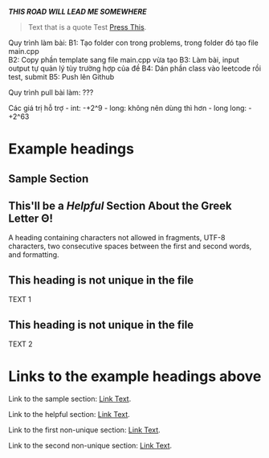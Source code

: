 **_THIS ROAD WILL LEAD ME SOMEWHERE_**

> Text that is a quote
Test [Press This](https://youtube.com).

Quy trình làm bài:
B1: Tạo folder con trong problems, trong folder đó tạo file main.cpp <br />
B2: Copy phần template sang file main.cpp vừa tạo
B3: Làm bài, input output tự quản lý tùy trường hợp của đề
B4: Dán phần class vào leetcode rồi test, submit
B5: Push lên Github

Quy trình pull bài làm:
???

Các giá trị hỗ trợ
    - int: -+2^9
    - long: không nên dùng thì hơn
    - long long: -+2^63


# Example headings

## Sample Section

## This'll be a _Helpful_ Section About the Greek Letter Θ!
A heading containing characters not allowed in fragments, UTF-8 characters, two consecutive spaces between the first and second words, and formatting.

## This heading is not unique in the file

TEXT 1

## This heading is not unique in the file

TEXT 2

# Links to the example headings above

Link to the sample section: [Link Text](#sample-section).

Link to the helpful section: [Link Text](#thisll-be-a-helpful-section-about-the-greek-letter-Θ).

Link to the first non-unique section: [Link Text](#this-heading-is-not-unique-in-the-file).

Link to the second non-unique section: [Link Text](#this-heading-is-not-unique-in-the-file-1).
